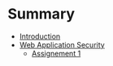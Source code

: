 # Summary

* [Introduction](README.md)
* [Web Application Security](web-application-security.md)
  * [Assignement 1](web-application-security/assignement-1.md)


